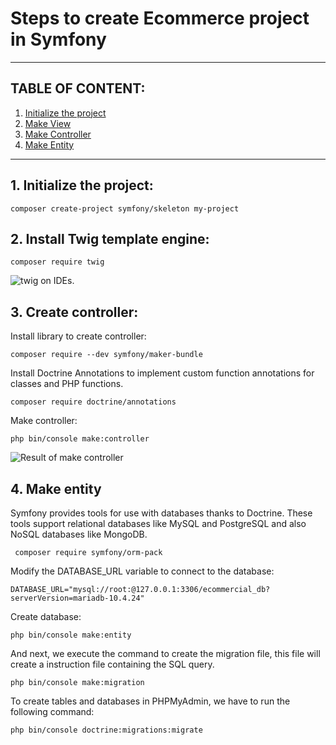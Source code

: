 # Steps to create Ecommerce project in Symfony 
------
## TABLE OF CONTENT:
1. [Initialize the project](#introduction)
2. [Make View](#view)
2. [Make Controller](#controller)
4. [Make Entity](#entity)

--------
## 1. Initialize the project: <a name="introduction"></a>
```
composer create-project symfony/skeleton my-project
```
## 2. Install Twig template engine: <a name="view"></a>
```
composer require twig
```
![twig on IDEs.](https://notejoy.s3.amazonaws.com/note_images/2216881.1.Image%202022-06-23%20at%2009.03.24%20undefined.png)
## 3. Create controller:  <a name="controller"></a>
Install library to create controller:
```
composer require --dev symfony/maker-bundle
```
Install Doctrine Annotations to implement custom function annotations for classes and PHP functions.
```
composer require doctrine/annotations
```
Make controller:
```
php bin/console make:controller
```
![Result of make controller](https://notejoy.s3.amazonaws.com/note_images/2216881.1.Image%202022-06-23%20at%2009.10.17%20undefined.png)
## 4. Make entity <a name="entity"></a>
Symfony provides tools for use with databases thanks to Doctrine. These tools support relational databases like MySQL and PostgreSQL and also NoSQL databases like MongoDB.
```
 composer require symfony/orm-pack
```
Modify the DATABASE_URL variable to connect to the database:
```
DATABASE_URL="mysql://root:@127.0.0.1:3306/ecommercial_db?serverVersion=mariadb-10.4.24"
```
Create database:
```
php bin/console make:entity 
```
And next, we execute the command to create the migration file, this file will create a instruction file containing the SQL query.
```
php bin/console make:migration
```
To create tables and databases in PHPMyAdmin, we have to run the following command:
```
php bin/console doctrine:migrations:migrate
```
